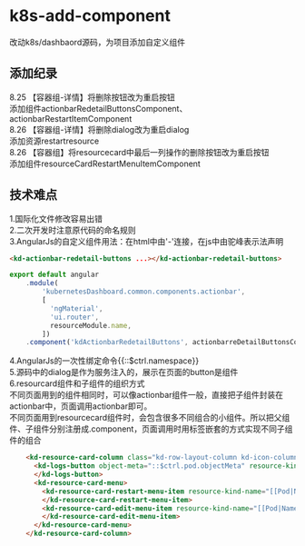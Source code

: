 # k8s-add-component
改动k8s/dashbaord源码，为项目添加自定义组件

## 添加纪录
8.25 【容器组-详情】将删除按钮改为重启按钮     
添加组件actionbarRedetailButtonsComponent、actionbarRestartItemComponent     
8.26 【容器组-详情】将删除dialog改为重启dialog    
添加资源restartresource    
8.26 【容器组】将resourcecard中最后一列操作的删除按钮改为重启按钮     
添加组件resourceCardRestartMenuItemComponent

## 技术难点
1.国际化文件修改容易出错     
2.二次开发时注意原代码的命名规则     
3.AngularJs的自定义组件用法：在html中由'-'连接，在js中由驼峰表示法声明     
```html
<kd-actionbar-redetail-buttons ...></kd-actionbar-redetail-buttons>
```
```javascript
export default angular
    .module(
        'kubernetesDashboard.common.components.actionbar',
        [
          'ngMaterial',
          'ui.router',
          resourceModule.name,
        ])
    .component('kdActionbarRedetailButtons', actionbarreDetailButtonsComponent)
```
4.AngularJs的一次性绑定命令{{::$ctrl.namespace}}     
5.源码中的dialog是作为服务注入的，展示在页面的button是组件     
6.resourcard组件和子组件的组织方式      
不同页面用到的组件相同时，可以像actionbar组件一般，直接把子组件封装在actionbar中，页面调用actionbar即可。        
不同页面用到resourcecard组件时，会包含很多不同组合的小组件。所以把父组件、子组件分别注册成.component，页面调用时用标签嵌套的方式实现不同子组件的组合   
```html
    <kd-resource-card-column class="kd-row-layout-column kd-icon-column">
      <kd-logs-button object-meta="::$ctrl.pod.objectMeta" resource-kind-name="::$ctrl.pod.typeMeta.kind">
      </kd-logs-button>
      <kd-resource-card-menu>
        <kd-resource-card-restart-menu-item resource-kind-name="[[Pod|Name of the pod resource]]">
        </kd-resource-card-restart-menu-item>
        <kd-resource-card-edit-menu-item resource-kind-name="[[Pod|Name of the pod resource]]">
        </kd-resource-card-edit-menu-item>
      </kd-resource-card-menu>
    </kd-resource-card-column>
```

